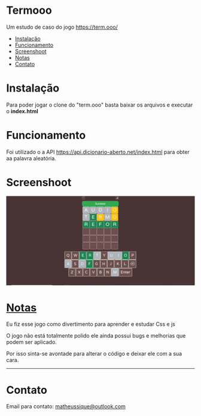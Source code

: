 # Termooo
Um estudo de caso do jogo https://term.ooo/

<!--ts-->
  * [Instalação](#instalacao)
  * [Funcionamento](#funcionamento)
  * [Screenshoot](#screenshot)
  * [Notas](#notas)
  * [Contato](#contato)  
<!--te-->

<a id="instalacao"><h1>Instalação</h1></a>

Para poder jogar o clone do "term.ooo" basta baixar os arquivos e executar o **index.html**


<a id="funcionamento"><h1>Funcionamento</h1></a>

Foi utilizado o a API https://api.dicionario-aberto.net/index.html para obter aa palavra aleatória.

<a id="screenshoot"><h1>Screenshoot</h1></a>

![screenshot](/Screenshot/img1.png)

<a href="#notas" id="notas"><h1>Notas</h1></a>
Eu fiz esse jogo como divertimento para aprender e estudar Css e js

O jogo não está totalmente polido ele ainda possui bugs e melhorias que podem ser aplicado.

Por isso sinta-se avontade para alterar o código e deixar ele com a sua cara.

<hr>
<a id="contato"><h1>Contato</h1></a>

Email para contato: matheussique@outlook.com

